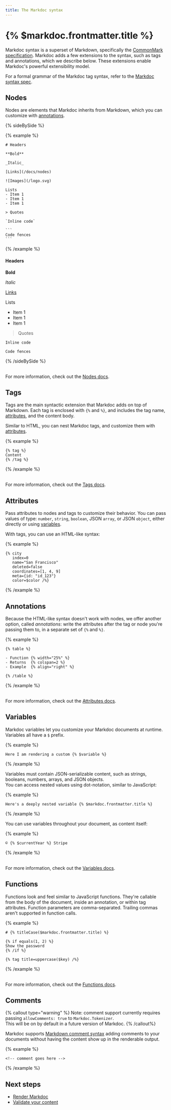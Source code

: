 ```yaml
---
title: The Markdoc syntax
---
```


# {% $markdoc.frontmatter.title %}

Markdoc syntax is a superset of Markdown, specifically the [CommonMark specification](https://commonmark.org/). Markdoc adds a few extensions to the syntax, such as tags and annotations, which we describe below. These extensions enable Markdoc's powerful extensibility model.

For a formal grammar of the Markdoc tag syntax, refer to the [Markdoc syntax spec](/spec).

## Nodes

Nodes are elements that Markdoc inherits from Markdown, which you can customize with [annotations](#annotations).

{% sideBySide %}

{% example %}

````
# Headers

**Bold**

_Italic_

[Links](/docs/nodes)

![Images](/logo.svg)

Lists
- Item 1
- Item 1
- Item 1

> Quotes

`Inline code`

```
Code fences
```
````

{% /example %}

#### Headers

**Bold**

_Italic_

[Links](/docs/nodes)

Lists

- Item 1
- Item 1
- Item 1

> Quotes

`Inline code`

```
Code fences
```

{% /sideBySide %}

\
For more information, check out the [Nodes docs](/docs/nodes).

## Tags

Tags are the main syntactic extension that Markdoc adds on top of Markdown. Each tag is enclosed with `{%` and `%}`, and includes the tag name, [attributes](#attributes), and the content body.

Similar to HTML, you can nest Markdoc tags, and customize them with [attributes](#attributes).

{% example %}

```
{% tag %}
Content
{% /tag %}
```

{% /example %}

\
For more information, check out the [Tags docs](/docs/tags).

## Attributes

Pass attributes to nodes and tags to customize their behavior. You can pass values of type: `number`, `string`, `boolean`, JSON `array`, or JSON `object`, either directly or using [variables](#variables). 

With tags, you can use an HTML-like syntax:

{% example %}

```
{% city
   index=0
   name="San Francisco"
   deleted=false
   coordinates=[1, 4, 9]
   meta={id: "id_123"} 
   color=$color /%}
```

{% /example %}

## Annotations

Because the HTML-like syntax doesn't work with nodes, we offer another option, called _annotations_: write the attributes after the tag or node you're passing them to, in a separate set of `{%` and `%}`.

{% example %}

```
{% table %}

- Function {% width="25%" %}
- Returns  {% colspan=2 %}
- Example  {% align="right" %}

{% /table %}
```

{% /example %}

\
For more information, check out the [Attributes docs](/docs/attributes).
## Variables

Markdoc variables let you customize your Markdoc documents at runtime. Variables all have a `$` prefix.

{% example %}

```
Here I am rendering a custom {% $variable %}
```

{% /example %}

Variables must contain JSON-serializable content, such as strings, booleans, numbers, arrays, and JSON objects.\
You can access nested values using dot-notation, similar to JavaScript:

{% example %}

```
Here's a deeply nested variable {% $markdoc.frontmatter.title %}
```

{% /example %}

You can use variables throughout your document, as content itself:

{% example %}

```
© {% $currentYear %} Stripe
```

{% /example %}

\
For more information, check out the [Variables docs](/docs/variables).

## Functions

Functions look and feel similar to JavaScript functions. They're callable from the body of the document, inside an annotation, or within tag attributes.
Function parameters are comma-separated. Trailing commas aren't supported in function calls.

{% example %}

```
# {% titleCase($markdoc.frontmatter.title) %}

{% if equals(1, 2) %}
Show the password
{% /if %}

{% tag title=uppercase($key) /%}
```

{% /example %}

\
For more information, check out the [Functions docs](/docs/functions).

## Comments

{% callout type="warning" %}
Note: comment support currently requires passing `allowComments: true` to `Markdoc.Tokenizer`.  
This will be on by default in a future version of Markdoc.
{% /callout%}

Markdoc supports [Markdown comment syntax](https://spec.commonmark.org/0.30/#example-624) adding comments to your documents without having the content show up in the renderable output.

{% example %}

```
<!-- comment goes here -->
```

{% /example %}

## Next steps

- [Render Markdoc](/docs/render)
- [Validate your content](/docs/validation)